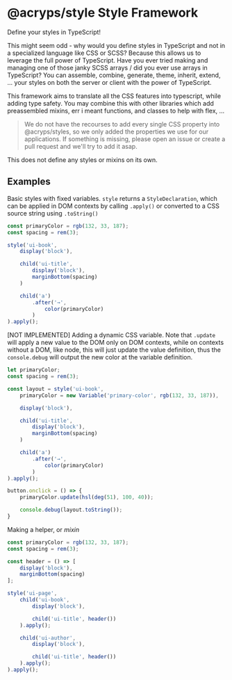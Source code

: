 # @acryps/style Style Framework
Define your styles in TypeScript!

This might seem odd - why would you define styles in TypeScript and not in a specialized language like CSS or SCSS?
Because this allows us to leverage the full power of TypeScript.
Have you ever tried making and managing one of those janky SCSS arrays / did you ever use arrays in TypeScript?
You can assemble, combine, generate, theme, inherit, extend, ... your styles on both the server or client with the power of TypeScript.

This framework aims to translate all the CSS features into typescript, while adding type safety.
You may combine this with other libraries which add preassembled mixins, err i meant functions, and classes to help with flex, ...

> We do not have the recourses to add every single CSS property into @acryps/styles, so we only added the properties we use for our applications. 
> If something is missing, please open an issue or create a pull request and we'll try to add it asap.

This does not define any styles or mixins on its own.

## Examples
Basic styles with fixed variables.
`style` returns a `StyleDeclaration`, which can be applied in DOM contexts by calling `.apply()` or converted to a CSS source string using `.toString()`

```ts
const primaryColor = rgb(132, 33, 187);
const spacing = rem(3);

style('ui-book',
	display('block'),

	child('ui-title',
		display('block'),
		marginBottom(spacing)
	)

	child('a')
		.after('→',
			color(primaryColor)
		)
).apply();
```

[NOT IMPLEMENTED]
Adding a dynamic CSS variable.
Note that `.update` will apply a new value to the DOM only on DOM contexts, while on contexts without a DOM, like node, this will just update the value definition, thus the `console.debug` will output the new color at the variable definition.

```ts
let primaryColor;
const spacing = rem(3);

const layout = style('ui-book',
	primaryColor = new Variable('primary-color', rgb(132, 33, 187)),

	display('block'),

	child('ui-title',
		display('block'),
		marginBottom(spacing)
	)

	child('a')
		.after('→',
			color(primaryColor)
		)
).apply();

button.onclick = () => {
	primaryColor.update(hsl(deg(51), 100, 40));

	console.debug(layout.toString());
}
```

Making a helper, or *mixin*
```ts
const primaryColor = rgb(132, 33, 187);
const spacing = rem(3);

const header = () => [
	display('block'),
	marginBottom(spacing)
];

style('ui-page',
	child('ui-book',
		display('block'),

		child('ui-title', header())
	).apply();

	child('ui-author',
		display('block'),

		child('ui-title', header())
	).apply();
).apply();
```
